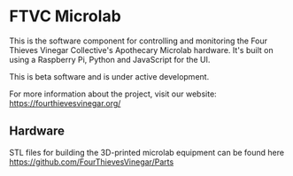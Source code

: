 # FTVC Microlab

This is the software component for controlling and monitoring the Four Thieves Vinegar Collective's Apothecary Microlab hardware. It's built on using a Raspberry Pi, Python and JavaScript for the UI.

This is beta software and is under active development.

For more information about the project, visit our website: https://fourthievesvinegar.org/

## Hardware

STL files for building the 3D-printed microlab equipment can be found here https://github.com/FourThievesVinegar/Parts


